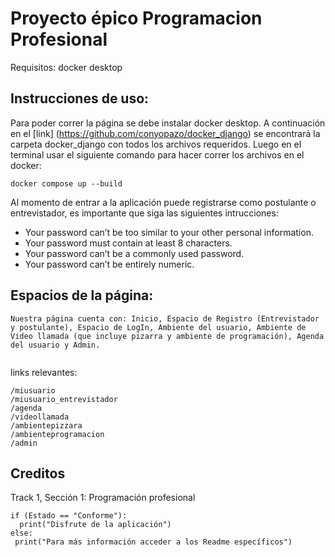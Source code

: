 # Proyecto épico Programacion Profesional

  
Requisitos: docker desktop

## Instrucciones de uso:

Para poder correr la página se debe instalar docker desktop. A continuación en el [link] (https://github.com/conyopazo/docker_django) se encontrará la carpeta docker_django con todos los archivos requeridos. Luego en el terminal usar el siguiente comando para hacer correr los archivos en el docker:
```
docker compose up --build
```
Al momento de entrar a la aplicación puede registrarse como postulante o entrevistador, es importante que siga las siguientes intrucciones:

* Your password can’t be too similar to your other personal information.
* Your password must contain at least 8 characters.
* Your password can’t be a commonly used password.
* Your password can’t be entirely numeric.

## Espacios de la página:

```
Nuestra página cuenta con: Inicio, Espacio de Registro (Entrevistador y postulante), Espacio de LogIn, Ambiente del usuario, Ambiente de Video llamada (que incluye pizarra y ambiente de programación), Agenda del usuario y Admin.


```

links relevantes:
```
/miusuario
/miusuario_entrevistador
/agenda
/videollamada
/ambientepizzara
/ambienteprogramacion
/admin
```
## Creditos ##
Track 1, Sección 1: Programación profesional


```
if (Estado == "Conforme"):
  print("Disfrute de la aplicación")
else:
 print("Para más información acceder a los Readme específicos")

```
